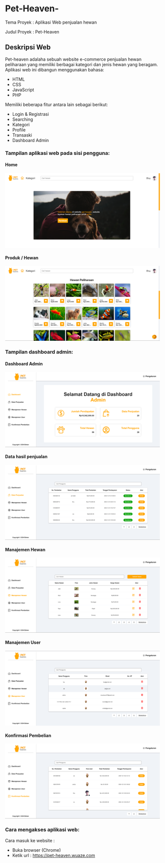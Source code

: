# Pet-Heaven-

Tema Proyek  : Aplikasi Web penjualan hewan

Judul Proyek : Pet-Heaven

## Deskripsi Web
Pet-heaven adalaha sebuah website e-commerce penjualan hewan peliharaan yang memiliki berbagai kategori dan jenis hewan yang beragam.
Aplikasi web ini dibangun menggunakan bahasa:

- HTML
- CSS
- JavaScript
- PHP

Memiliki beberapa fitur antara lain sebagai berikut:

- Login & Registrasi
- Searching
- Kategori
- Profile
- Transaski
- Dashboard Admin

### Tampilan aplikasi web pada sisi pengguna:

#### Home
![Halaman Home](assets/img/panduan/Home.png)

#### Produk / Hewan
![Halaman Home](assets/img/panduan/Halaman-Product.png)

### Tampilan dashboard admin:

#### Dashboard Admin
![Halaman Home](assets/img/panduan/Dashboard-Admin.png)

#### Data hasil penjualan
![Halaman Home](assets/img/panduan/Data-Penjualan.png)

#### Manajemen Hewan
![Halaman Home](assets/img/panduan/Manajemen-Hewan.png)

#### Manajemen User
![Halaman Home](assets/img/panduan/manajemen-user.png)

#### Konfirmasi Pembelian
![Halaman Home](assets/img/panduan/konfirmasi-pembelian.png)

### Cara mengakses aplikasi web:

Cara masuk ke website :

- Buka browser (Chrome)
- Ketik url : https://pet-heaven.wuaze.com


